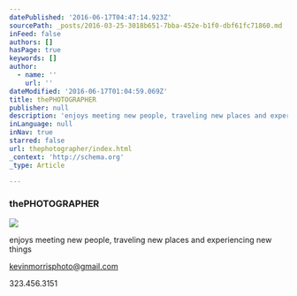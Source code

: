 ```yaml
---
datePublished: '2016-06-17T04:47:14.923Z'
sourcePath: _posts/2016-03-25-3018b651-7bba-452e-b1f0-dbf61fc71860.md
inFeed: false
authors: []
hasPage: true
keywords: []
author:
  - name: ''
    url: ''
dateModified: '2016-06-17T01:04:59.069Z'
title: thePHOTOGRAPHER
publisher: null
description: 'enjoys meeting new people, traveling new places and experiencing new things'
inLanguage: null
inNav: true
starred: false
url: thephotographer/index.html
_context: 'http://schema.org'
_type: Article

---
```

### thePHOTOGRAPHER
![](https://s3-us-west-2.amazonaws.com/the-grid-img/p/440d0e7ddd7558c8724a1b7be98149cb957446ae.jpg)

enjoys meeting new people, traveling new places and experiencing new things

kevinmorrisphoto@gmail.com

323.456.3151